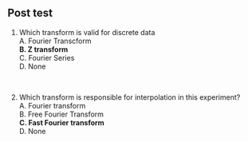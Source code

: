 ## Post test

1. Which transform is valid for discrete data<br>
A. Fourier Transcform<br>
<b>B. Z transform</b><br>
C. Fourier Series<br>
D. None<br>
<br>

2. Which transform is responsible for interpolation in this experiment?<br>
A. Fourier transform<br>
B. Free Fourier Transform<br>
<b>C. Fast Fourier transform</b><br>
D. None<br>

